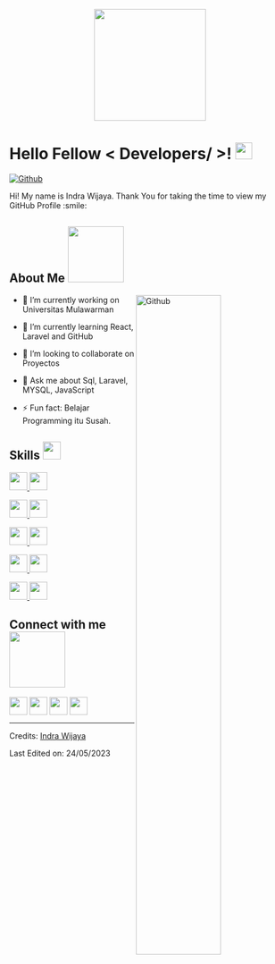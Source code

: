 <p align="center">
    <img width="200" src="[https://github.com/Kathryn-Jie/Kathryn-Jie/blob/main/kathryn.png](https://ouch-cdn2.icons8.com/BpenJsuDza89zvyO4A-x0vsZFr3NoGX7XPWhncBAoiA/rs:fit:256:216/czM6Ly9pY29uczgu/b3VjaC1wcm9kLmFz/c2V0cy9wbmcvNDMy/LzQ3MmUxMzVkLTc5/MGMtNDRiYi1iOWVj/LTU3MmNmMTRkM2Q3/Mi5wbmc.png)">
</p>

<h1> Hello Fellow < Developers/ >! <img src = "https://raw.githubusercontent.com/MartinHeinz/MartinHeinz/master/wave.gif" width = 30px> </h1>
<p align='center'>
</p>


[![Github](https://img.shields.io/github/followers/IndraW01?label=Follow&style=social)](https://github.com/IndraW01)

<div size='20px'> Hi! My name is Indra Wijaya. Thank You for taking the time to view my GitHub Profile :smile: 
</div>

<h2> About Me <img src = "https://media0.giphy.com/media/KDDpcKigbfFpnejZs6/giphy.gif?cid=ecf05e47oy6f4zjs8g1qoiystc56cu7r9tb8a1fe76e05oty&rid=giphy.gif" width = 100px></h2>

<img width="55%" align="right" alt="Github" src="https://raw.githubusercontent.com/onimur/.github/master/.resources/git-header.svg" />

- 🔭 I’m currently working on  Universitas Mulawarman
  
- 🌱 I’m currently learning React, Laravel and GitHub
  
- 👯 I’m looking to collaborate on Proyectos
  
- 💬 Ask me about Sql, Laravel, MYSQL, JavaScript
  
- ⚡ Fun fact: Belajar Programming itu Susah.

<h2> Skills <img src = "https://media2.giphy.com/media/QssGEmpkyEOhBCb7e1/giphy.gif?cid=ecf05e47a0n3gi1bfqntqmob8g9aid1oyj2wr3ds3mg700bl&rid=giphy.gif" width = 32px> </h2>
<a href= '#' > <img width ='32px' src ='https://raw.githubusercontent.com/rahulbanerjee26/githubAboutMeGenerator/main/icons/php.svg'> </a>
<a href= '#' > <img width ='32px' src ='https://raw.githubusercontent.com/rahulbanerjee26/githubAboutMeGenerator/main/icons/javascript.svg'> </a>
    
<a href= '#' > <img width ='32px' src ='https://raw.githubusercontent.com/rahulbanerjee26/githubAboutMeGenerator/main/icons/laravel.svg'> </a>
<a href= '#' > <img width ='32px' src ='https://raw.githubusercontent.com/rahulbanerjee26/githubAboutMeGenerator/main/icons/reactjs.svg'> </a>

<a href= '#' > <img width ='32px' src ='https://raw.githubusercontent.com/rahulbanerjee26/githubAboutMeGenerator/main/icons/mysql.svg'> </a>
<a href= '#' > <img width ='32px' src ='https://raw.githubusercontent.com/rahulbanerjee26/githubAboutMeGenerator/main/icons/postgresql.svg'> </a>
    
    
<a href= '#' > <img width ='32px' src ='https://raw.githubusercontent.com/rahulbanerjee26/githubAboutMeGenerator/main/icons/css.svg'> </a>
<a href= '#' > <img width ='32px' src ='https://raw.githubusercontent.com/rahulbanerjee26/githubAboutMeGenerator/main/icons/html.svg'> </a>
    
<a href= '#' > <img width ='32px' src ='https://raw.githubusercontent.com/rahulbanerjee26/githubAboutMeGenerator/main/icons/tailwind.svg'> </a>
<a href= '#' > <img width ='32px' src ='https://raw.githubusercontent.com/rahulbanerjee26/githubAboutMeGenerator/main/icons/bootstrap.svg'> </a>


<h2> Connect with me <img src='https://raw.githubusercontent.com/ShahriarShafin/ShahriarShafin/main/Assets/handshake.gif' width="100px"> </h2>
<a href = '#'> <img width = '32px' align= 'center' src="https://raw.githubusercontent.com/rahulbanerjee26/githubAboutMeGenerator/main/icons/linked-in-alt.svg"/></a> 
<a href = '#'> <img width = '32px' align= 'center' src="https://raw.githubusercontent.com/rahulbanerjee26/githubAboutMeGenerator/main/icons/instagram.svg"/></a> 
<a href = '#'> <img width = '32px' align= 'center' src="https://raw.githubusercontent.com/rahulbanerjee26/githubAboutMeGenerator/main/icons/medium.svg"/></a> 
<a href = '#'> <img width = '32px' align= 'center' src="https://raw.githubusercontent.com/rahulbanerjee26/githubAboutMeGenerator/main/icons/github.svg"/></a>
  


<br>


-----
Credits: [Indra Wijaya](https://github.com/IndraW01)

Last Edited on: 24/05/2023
